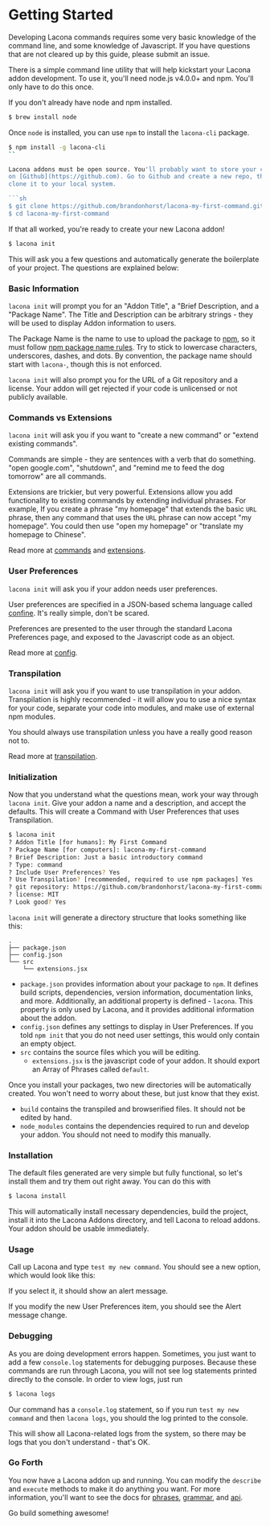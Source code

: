 # Getting Started

Developing Lacona commands requires some very basic knowledge of the command
line, and some knowledge of Javascript. If you have questions that are not
cleared up by this guide, please submit an issue.

There is a simple command line utility that will help kickstart your
Lacona addon development. To use it, you'll need node.js v4.0.0+ and npm.
You'll only have to do this once.

If you don't already have node and npm installed.

```sh
$ brew install node
```

Once `node` is installed, you can use `npm` to install the `lacona-cli` package.

```sh
$ npm install -g lacona-cli
``

Lacona addons must be open source. You'll probably want to store your code
on [Github](https://github.com). Go to Github and create a new repo, then
clone it to your local system.

```sh
$ git clone https://github.com/brandonhorst/lacona-my-first-command.git
$ cd lacona-my-first-command
```

If that all worked, you're ready to create your new Lacona addon!

```sh
$ lacona init
```

This will ask you a few questions and automatically generate
the boilerplate of your project. The questions are explained below:

### Basic Information

`lacona init` will prompt you for an "Addon Title", a "Brief Description,
and a "Package Name". The Title and Description can be arbitrary strings -
they will be used to display Addon information to users.

The Package Name is the name to use to upload the package to
[npm](http://npmjs.com), so it must follow
[npm package name rules](https://docs.npmjs.com/files/package.json#name).
Try to stick to lowercase characters, underscores, dashes, and dots.
By convention, the package name should start with `lacona-`, though this is
not enforced.

`lacona init` will also prompt you for the URL of a Git repository and
a license. Your addon will get rejected if your code is unlicensed or
not publicly available.

### Commands vs Extensions

`lacona init` will ask you if you want to "create a new command" or
"extend existing commands".

Commands are simple - they are sentences with a verb that do something.
"open google.com", "shutdown", and "remind me to feed the dog tomorrow" are
all commands.

Extensions are trickier, but very powerful. Extensions allow you add
functionality to existing commands by extending individual phrases. For example,
If you create a phrase "my homepage" that extends the basic `URL` phrase, then
any command that uses the `URL` phrase can now accept "my homepage". You could
then use "open my homepage" or "translate my homepage to Chinese".

Read more at [commands](commands.md) and [extensions](extensions.md).

### User Preferences

`lacona init` will ask you if your addon needs user preferences.

User preferences are specified in a JSON-based schema language called
[confine](https://github.com/brandonhorst/confine). It's really simple, don't
be scared.

Preferences are presented to the user through the standard Lacona Preferences
page, and exposed to the Javascript code as an object.

Read more at [config](config.md).

### Transpilation

`lacona init` will ask you if you want to use transpilation in your addon.
Transpilation is highly recommended - it will allow you to use a nice syntax
for your code, separate your code into modules, and make use of external
npm modules.

You should always use transpilation unless you have a really good reason not to.

Read more at [transpilation](transpilation.md).

### Initialization

Now that you understand what the questions mean, work your way through
`lacona init`. Give your addon a name and a description, and accept
the defaults. This will create a Command with User Preferences that uses
Transpilation.

```sh
$ lacona init
? Addon Title [for humans]: My First Command
? Package Name [for computers]: lacona-my-first-command
? Brief Description: Just a basic introductory command
? Type: command
? Include User Preferences? Yes
? Use Transpilation? [recommended, required to use npm packages] Yes
? git repository: https://github.com/brandonhorst/lacona-my-first-command.git
? license: MIT
? Look good? Yes
```

`lacona init` will generate a directory structure that
looks something like this:

```
.
├── package.json
├── config.json
└── src
    └── extensions.jsx
```

- `package.json` provides information about your package to `npm`. It defines
build scripts, dependencies, version information, documentation links, and more.
Additionally, an additional property is defined - `lacona`. This property is
only used by Lacona, and it provides additional information about the addon.
- `config.json` defines any settings to display in User Preferences.
  If you told `npm init` that you do not need user settings, this
  would only contain an empty object.
- `src` contains the source files which you will be editing.
  - `extensions.jsx` is the javascript code of your addon. It should export
    an Array of Phrases called `default`.

Once you install your packages, two new directories will be automatically
created. You won't need to worry about these, but just know that they exist.

- `build` contains the transpiled and browserified files. It should not be
  edited by hand.
- `node_modules` contains the dependencies required to run and develop your
addon. You should not need to modify this manually.

### Installation

The default files generated are very simple but fully functional, so let's
install them and try them out right away. You can do this with

```sh
$ lacona install
```

This will automatically install necessary dependencies, build the project,
install it into the Lacona Addons directory, and tell Lacona to reload addons.
Your addon should be usable immediately.

### Usage

Call up Lacona and type `test my new command`.
You should see a new option, which would look like this:

If you select it, it should show an alert message.

If you modify the new User Preferences item, you should see the Alert message
change.

### Debugging

As you are doing development errors happen. Sometimes, you just want to add
a few `console.log` statements for debugging purposes. Because these commands
are run through Lacona, you will not see log statements printed directly
to the console. In order to view logs, just run

```sh
$ lacona logs
```

Our command has a `console.log` statement, so if you run `test my new command`
and then `lacona logs`, you should the log printed to the console.

This will show all Lacona-related logs from the system, so there may be
logs that you don't understand - that's OK.

### Go Forth

You now have a Lacona addon up and running. You can modify the `describe` and
`execute` methods to make it do anything you want. For more information,
you'll want to see the docs for [phrases](phrases.md),
[grammar](grammar.md), and [api](api.md).

Go build something awesome!
